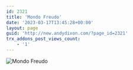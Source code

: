 ```yaml
---
id: 2321
title: 'Mondo Freudo'
date: '2023-03-17T13:45:28+00:00'
layout: page
guid: 'http://new.andydixon.com/?page_id=2321'
trx_addons_post_views_count:
    - '1'
---
```


![Mondo Freudo](https://i0.wp.com/assets.g8x2.ldn.idrivee2-23.com/posters/Mondo%20Freudo%2001.jpg?w=1200&ssl=1 "Mondo Freudo")